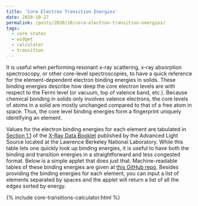 ```yaml
---
title: 'Core Electron Transition Energies'
date: 2020-10-27
permalink: /posts/2020/10/core-electron-transition-energies/
tags:
  - core states
  - widget
  - calculator
  - transition
---
```


It is useful when performing resonant x-ray scattering, x-ray absorption spectroscopy, or other core-level spectroscopies, to have a quick reference for the element-dependent electron binding energies in solids. These binding energies describe how deep the core electron levels are with respect to the Fermi level (or vacuum, top of valence band, etc.). Because chemical bonding in solids only involves valence electrons, the core levels of atoms in a solid are mostly unchanged compared to that of a free atom in space. Thus, the core level binding energies form a fingerprint uniquely identifying an element.

Values for the electron binding energies for each element are tabulated in [Section 1.1](https://xdb.lbl.gov/Section1/Sec_1-1.html) of the [X-Ray Data Booklet](https://xdb.lbl.gov/) published by the Advanced Light Source located at the Lawrence Berkeley National Laboratory. While this table lets one quickly look up binding energies, it is useful to have both the binding and transition energies in a straightforward and less congested format. Below is a simple applet that does just that. Machine-readable tables of these binding energies are given at [this GitHub repo](https://github.com/ahusain/XDB-Electron-Binding-Energies). Besides providing the binding energies for each element, you can input a list of elements separated by spaces and the applet will return a list of all the edges sorted by energy.



{% include core-transitions-calculator.html %} 